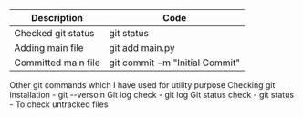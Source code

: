 | Description                              | Code                   |
|------------------------------------------|------------------------|
| Checked git status                      | git status           |
| Adding main file                         | git add main.py      |
| Committed main file                     | git commit -m "Initial Commit" |


Other git commands which I have used for utility purpose
Checking git installation - git --versoin
Git log check - git log
Git status check - git status - To check untracked files
